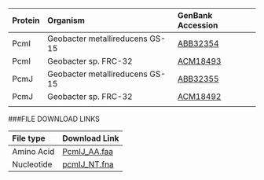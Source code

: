  Protein | Organism | GenBank Accession |
 :--- | :--- | :--- |
| PcmI | Geobacter metallireducens GS-15 | [ABB32354](http://www.ncbi.nlm.nih.gov/protein/ABB32354) |
| PcmI | Geobacter sp. FRC-32 | [ACM18493](http://www.ncbi.nlm.nih.gov/protein/ACM18493) |
| PcmJ | Geobacter metallireducens GS-15 | [ABB32355](http://www.ncbi.nlm.nih.gov/protein/ABB32355) |
| PcmJ | Geobacter sp. FRC-32 | [ACM18492](http://www.ncbi.nlm.nih.gov/protein/ACM18492) |
| []() | | |

###FILE DOWNLOAD LINKS

 File type | Download Link |
 :--- | :---------- | 
| Amino Acid | [PcmIJ_AA.faa](amino_acid/PcmIJ_AA.faa) |
| Nucleotide | [pcmIJ_NT.fna](nucleotide/pcmIJ_NT.fna) |


